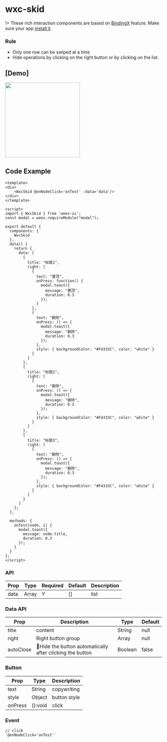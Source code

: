 # wxc-skid

!> These rich interaction components are based on [BindingX](https://alibaba.github.io/bindingx/) feature. Make sure your app [install it](https://github.com/alibaba/bindingx#installation).

### Rule
- Only one row can be swiped at a time
- Hide operations by clicking on the right button or by clicking on the list.

## [Demo]
<img src="http://cdn.emas-poc.com/material/weex/3ofe2-af5lt1.gif" width="240"/>&nbsp;&nbsp;&nbsp;&nbsp;

## Code Example
```vue
<template>
<div>
    <WxcSkid @onNodeClick='onTest' :data='data'/>
</div>
</template>

<script>
import { WxcSkid } from 'weex-ui';
const modal = weex.requireModule("modal");

export default {
  components: {
    WxcSkid
  },
  data() {
    return {
      data: [
        {
          title: "标题1",
          right: [
            {
              text: "置顶",
              onPress: function() {
                modal.toast({
                  message: "置顶",
                  duration: 0.3
                });
              }
            },
            {
              text: "删除",
              onPress: () => {
                modal.toast({
                  message: "删除",
                  duration: 0.3
                });
              },
              style: { backgroundColor: "#F4333C", color: "white" }
            }
          ]
        },
        {
          title: "标题2",
          right: [
            {
              text: "删除",
              onPress: () => {
                modal.toast({
                  message: "删除",
                  duration: 0.3
                });
              },
              style: { backgroundColor: "#F4333C", color: "white" }
            }
          ]
        },
        {
          title: "标题3",
          right: [
            {
              text: "删除",
              onPress: () => {
                modal.toast({
                  message: "删除",
                  duration: 0.3
                });
              },
              style: { backgroundColor: "#F4333C", color: "white" }
            }
          ]
        }
      ]
    };
  },
  
  methods: {
    onTest(node, i) {
      modal.toast({
        message: node.title,
        duration: 0.3
      });
    }
  }
};
</script>
```

### API
|Prop|Type|Required|Default|Description|
|-------------|------------|--------|-----|-----|
|data|Array|Y|[]|list|

### Data API
|Prop|Description|Type|Default|
|-------------|------------|--------|-----|
|title|content|String|null|
|right|Right button group|Array|null|
|autoClose|Hide the button automatically after clicking the button|Boolean|false|

### Button
|Prop|Type|Description|
|-------------|------------|--------|
|text|String|copywriting|
|style|Object|button style|
|onPress|():void|click|

### Event

```
// click
`@onNodeClick='onTest'`
```
